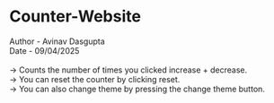 # Counter-Website
Author - Avinav Dasgupta
<br>
Date - 09/04/2025
<br>
<br>
-> Counts the number of times you clicked increase + decrease.<br>
-> You can reset the counter by clicking reset.<br>
-> You can also change theme by pressing the change theme button.<br>
